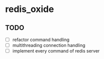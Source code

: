 # redis_oxide


## TODO
 - [ ] refactor command handling
 - [ ] multithreading connection handling
 - [ ] implement every command of redis server
